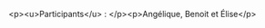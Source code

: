 &lt;p&gt;&lt;u&gt;Participants&lt;&#x2F;u&gt; : &lt;&#x2F;p&gt;&lt;p&gt;Angélique, Benoit et Élise&lt;&#x2F;p&gt;
